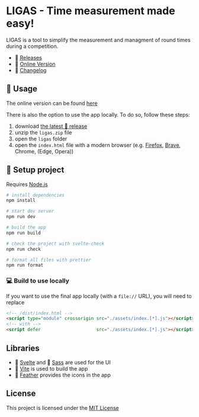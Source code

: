 # LIGAS - Time measurement made easy!

LIGAS is a tool to simplify the measurement and managment of round times during a competition.

- :tada: [Releases](https://github.com/tametsi/ligas/releases/)
- :pushpin: [Online Version](https://ligas.dev)
- :memo: [Changelog](https://github.com/tametsi/ligas/blob/main/CHANGELOG.md)

## :telescope: Usage

The online version can be found [here](https://ligas.dev)

There is also the option to use the app locally. To do so, follow these steps:

1. download [the latest :ghost: release](https://github.com/tametsi/ligas/releases/latest/download/ligas.zip)
2. unzip the `ligas.zip` file
3. open the `ligas` folder
4. open the `index.html` file with a modern browser (e.g. [Firefox](https://www.mozilla.org/en-US/firefox/new/), [Brave](https://brave.com/), Chrome, (Edge, Opera))

## :electric_plug: Setup project

Requires [Node.js](https://nodejs.org/)

```bash
# install dependencies
npm install

# start dev server
npm run dev

# build the app
npm run build

# check the project with svelte-check
npm run check

# format all files with prettier
npm run format
```

### :computer: Build to use locally

If you want to use the final app locally (with a `file://` URL), you will need to replace

<!-- prettier-ignore -->
```html
<!-- /dist/index.html -->
<script type="module" crossorigin src="./assets/index.[*].js"></script>
<!-- with -->
<script defer                     src="./assets/index.[*].js"></script>
```

## Libraries

- :key: [Svelte](https://svelte.dev/) and :art: [Sass](https://sass-lang.com/) are used for the UI
- :gem: [Vite](https://vitejs.dev/) is used to build the app
- :balloon: [Feather](http://feathericons.com/) provides the icons in the app

## License

This project is licensed under the
[MIT License](https://github.com/tametsi/ligas/blob/main/LICENSE)
